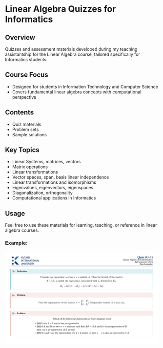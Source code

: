 # Linear Algebra Quizzes for Informatics

## Overview
Quizzes and assessment materials developed during my teaching assistantship for the Linear Algebra course, tailored specifically for Informatics students.

## Course Focus
- Designed for students in Information Technology and Computer Science
- Covers fundamental linear algebra concepts with computational perspective

## Contents
- Quiz materials
- Problem sets
- Sample solutions

## Key Topics
- Linear Systems, matrices, vectors
- Matrix operations
- Linear transformations
- Vector spaces, span, basis linear independence
- Linear transformations and isomorphisms
- Eigenvalues, eigenvectors, eigenspaces
- Diagonalization, orthogonality
- Computational applications in Informatics

## Usage
Feel free to use these materials for learning, teaching, or reference in linear algebra courses.

### Example:
![QuizExample](2.png)

